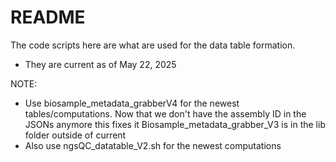 # README
The code scripts here are what are used for the data table formation.
- They are current as of May 22, 2025

NOTE: 
- Use biosample_metadata_grabberV4 for the newest tables/computations. Now that we don't have the assembly ID in the JSONs anymore this fixes it
Biosample_metadata_grabber_V3 is in the lib folder outside of current
- Also use ngsQC_datatable_V2.sh for the newest computations
